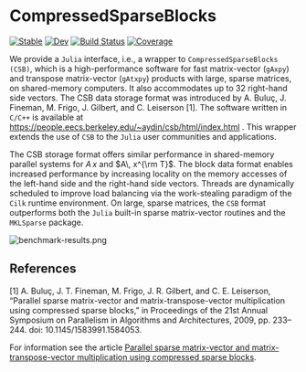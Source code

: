 # CompressedSparseBlocks

[![Stable](https://img.shields.io/badge/docs-stable-blue.svg)](https://fcdimitr.github.io/CompressedSparseBlocks.jl/stable)
[![Dev](https://img.shields.io/badge/docs-dev-blue.svg)](https://fcdimitr.github.io/CompressedSparseBlocks.jl/dev)
[![Build Status](https://github.com/fcdimitr/CompressedSparseBlocks.jl/actions/workflows/CI.yml/badge.svg?branch=main)](https://github.com/fcdimitr/CompressedSparseBlocks.jl/actions/workflows/CI.yml?query=branch%3Amain)
[![Coverage](https://codecov.io/gh/fcdimitr/CompressedSparseBlocks.jl/branch/main/graph/badge.svg)](https://codecov.io/gh/fcdimitr/CompressedSparseBlocks.jl)

We provide a `Julia` interface, i.e., a wrapper to
`CompressedSparseBlocks (CSB)`, which is a high-performance software
for fast matrix-vector (`gAxpy`) and transpose matrix-vector
(`gAtxpy`) products with large, sparse matrices, on shared-memory
computers. It also accommodates up to 32 right-hand side vectors. The
CSB data storage format was introduced by A. Buluç, J. Fineman,
M. Frigo, J. Gilbert, and C. Leiserson [1]. The software written in
`C/C++` is available at
https://people.eecs.berkeley.edu/~aydin/csb/html/index.html .  This
wrapper extends the use of `CSB` to the `Julia` user communities and
applications.

The CSB storage format offers similar performance in shared-memory
parallel systems for $A\, x$ and $A\, x^{\rm T}$. The block data
format enables increased performance by increasing locality on the
memory accesses of the left-hand side and the right-hand side vectors.
Threads are dynamically scheduled to improve load balancing via the
work-stealing paradigm of the `Cilk` runtime environment. On large,
sparse matrices, the `CSB` format outperforms both the `Julia`
built-in sparse matrix-vector routines and the `MKLSparse` package.

![benchmark-results.png](...)

## References

[1] A. Buluç, J. T. Fineman, M. Frigo, J. R. Gilbert, and
C. E. Leiserson, “Parallel sparse matrix-vector and
matrix-transpose-vector multiplication using compressed sparse
blocks,” in Proceedings of the 21st Annual Symposium on Parallelism in
Algorithms and Architectures, 2009, pp. 233–244. 
doi: 10.1145/1583991.1584053.


For information see the article [Parallel sparse matrix-vector and
matrix-transpose-vector multiplication using compressed sparse
blocks](http://dx.doi.org/10.1145/1583991.1584053).
